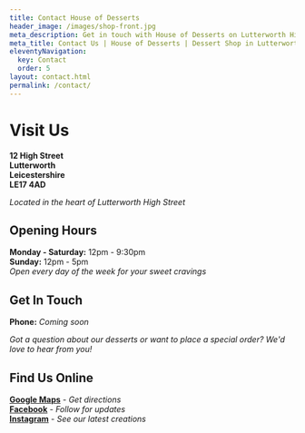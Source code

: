 ```yaml
---
title: Contact House of Desserts
header_image: /images/shop-front.jpg
meta_description: Get in touch with House of Desserts on Lutterworth High Street for enquiries about our delicious desserts, custom orders, or special events.
meta_title: Contact Us | House of Desserts | Dessert Shop in Lutterworth
eleventyNavigation:
  key: Contact
  order: 5
layout: contact.html
permalink: /contact/
---
```


# Visit Us

**12 High Street**  
**Lutterworth**  
**Leicestershire**  
**LE17 4AD**

*Located in the heart of Lutterworth High Street*

## Opening Hours

**Monday - Saturday:** 12pm - 9:30pm  
**Sunday:** 12pm - 5pm  
*Open every day of the week for your sweet cravings*

## Get In Touch

**Phone:** *Coming soon*

*Got a question about our desserts or want to place a special order? We'd love to hear from you!*

## Find Us Online

[**Google Maps**](https://maps.app.goo.gl/4ZMZVLooaErnYnWw6) - *Get directions*  
[**Facebook**](https://www.facebook.com/profile.php?id=61576113030850) - *Follow for updates*  
[**Instagram**](https://www.instagram.com/house_of_dessert_s) - *See our latest creations*
